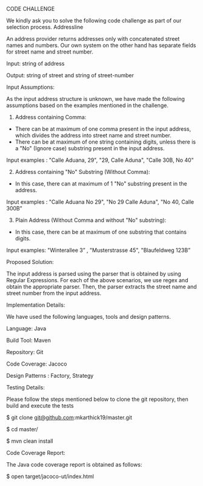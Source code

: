
CODE CHALLENGE

We kindly ask you to solve the following code challenge as part of our selection process.
Addressline

An address provider returns addresses only with concatenated street names and numbers. Our own system on the other hand has separate fields for street name and street number.

Input: string of address

Output: string of street and string of street-number


Input Assumptions:

As the input address structure is unknown, we have made the following assumptions based on the examples mentioned in the challenge.

1. Address containing Comma:

* There can be at maximum of one comma present in the input address, which divides the address into street name and street number.
* There can be at maximum of one string containing digits, unless there is a "No" (Ignore case) substring present in the input address.

Input examples : "Calle Aduana, 29", "29, Calle Aduna", "Calle 30B, No 40"

2. Address containing "No" Substring (Without Comma):

*  In this case, there can at maximum of 1 "No" substring present in the address.

Input examples : "Calle Aduana No 29", "No 29 Calle Aduna", "No  40, Calle 300B"

3. Plain Address (Without Comma and without "No" substring):

*  In this case, there can be at maximum of one substring that contains digits.

Input examples: "Winterallee 3” , "Musterstrasse 45", "Blaufeldweg 123B”


Proposed Solution:

The input address is parsed using the parser that is obtained by using Regular Expressions. For each of the above scenarios, we use regex and obtain the appropriate parser. Then, the parser extracts the street name and street number from the input address.

Implementation Details:

We have used the following languages, tools and design patterns.

Language:         Java

Build Tool:       Maven

Repository:       Git

Code Coverage:    Jacoco

Design Patterns : Factory, Strategy

Testing Details:

Please follow the steps mentioned below to clone the git repository, then build and execute the tests

$ git clone git@github.com:mkarthick19/master.git

$ cd master/

$ mvn clean install

Code Coverage Report:

The Java code coverage report is obtained as follows:

$ open target/jacoco-ut/index.html











